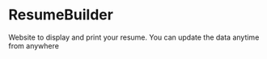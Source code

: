 # ResumeBuilder
Website to display and print your resume. You can update the data anytime from anywhere
